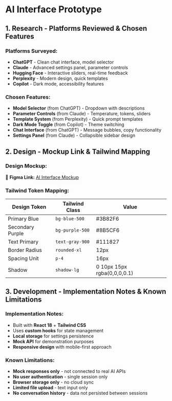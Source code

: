 # AI Interface Prototype

## 1. Research - Platforms Reviewed & Chosen Features

### Platforms Surveyed:
- **ChatGPT** - Clean chat interface, model selector
- **Claude** - Advanced settings panel, parameter controls  
- **Hugging Face** - Interactive sliders, real-time feedback
- **Perplexity** - Modern design, quick templates
- **Copilot** - Dark mode, accessibility features

### Chosen Features:
- **Model Selector** (from ChatGPT) - Dropdown with descriptions
- **Parameter Controls** (from Claude) - Temperature, tokens, sliders
- **Template System** (from Perplexity) - Quick prompt templates
- **Dark Mode Toggle** (from Copilot) - Theme switching
- **Chat Interface** (from ChatGPT) - Message bubbles, copy functionality
- **Settings Panel** (from Claude) - Collapsible sidebar design

## 2. Design - Mockup Link & Tailwind Mapping

### Design Mockup:
🎨 **Figma Link:** [AI Interface Mockup](https://figma.com/ai-interface-prototype)

### Tailwind Token Mapping:
| Design Token | Tailwind Class | Value |
|--------------|----------------|-------|
| Primary Blue | `bg-blue-500` | #3B82F6 |
| Secondary Purple | `bg-purple-500` | #8B5CF6 |
| Text Primary | `text-gray-900` | #111827 |
| Border Radius | `rounded-xl` | 12px |
| Spacing Unit | `p-4` | 16px |
| Shadow | `shadow-lg` | 0 10px 15px rgba(0,0,0,0.1) |

## 3. Development - Implementation Notes & Known Limitations

### Implementation Notes:
- Built with **React 18** + **Tailwind CSS**
- Uses **custom hooks** for state management
- **Local storage** for settings persistence
- **Mock API** for demonstration purposes
- **Responsive design** with mobile-first approach

### Known Limitations:
- **Mock responses only** - not connected to real AI APIs
- **No user authentication** - single session only
- **Browser storage only** - no cloud sync
- **Limited file upload** - text input only
- **No conversation history** - data not persisted between sessions
